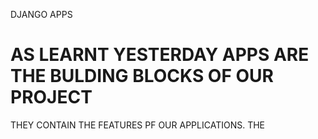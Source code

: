 DJANGO APPS 
# AS LEARNT YESTERDAY APPS ARE THE BULDING BLOCKS OF OUR PROJECT
THEY CONTAIN THE FEATURES PF OUR APPLICATIONS.
THE
